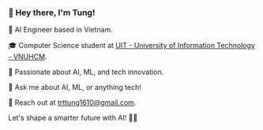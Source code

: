 ### 👋 Hey there, I'm Tung!

🚀 AI Engineer based in Vietnam.

🎓 Computer Science student at [UIT - University of Information Technology - VNUHCM](https://www.uit.edu.vn).

🌟 Passionate about AI, ML, and tech innovation.

💬 Ask me about AI, ML, or anything tech!

📧 Reach out at [trttung1610@gmail.com](mailto:trttung1610@gmail.com).

Let's shape a smarter future with AI! 🤖✨
